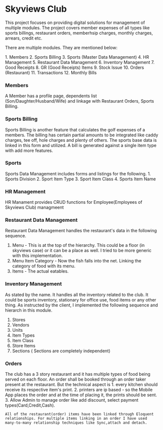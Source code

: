 # Skyviews Club
<p>This project focuses on providing digital solutions for management of multiple modules. The project covers member expenses of all types like sports billings, restaurant orders, memberhsip charges, monthly charges, arrears, credit etc.</p>

<p>There are multiple modules. They are mentioned below:</p>
1. Members
2. Sports Billing
3. Sports (Master Data Management)
4. HR Management
5. Restaurant Data Management
6. Inventory Management
7. Good Receipts
8. GR (Good Receipts) Items
9. Stock Issue
10. Orders (Restaurant)
11. Transactions
12. Monthly Bills

### Members
A Member has a profile page, dependents list (Son/Daughter/Husband/Wife) and linkage with Restaurant Orders, Sports Billing.

### Sports Billing
<p>Sports Billing is another feature that calculates the golf expenses of a members. The billing has certain partial amounts to be integrated like caddy charges, tee off, hole charges and plenty of others. The sports base data is linked in this form and utilized. A bill is generated against a single item type with add more features.</p>

### Sports
<p>Sports Data Management includes forms and listings for the following.
1. Sports Division
2. Sport Item Type
3. Sport Item Class
4. Sports Item Name
</p>

### HR Management
<p>HR Manament provides CRUD functions for Employee(Employees of Skyviews Club) managmeent</p>

### Restaurant Data Management
<p>Restaurant Data Management handles the restaurant's data in the following sequence.

1. Menu - This is at the top of the hierarchy. This could be a floor (in skyviews case) or it can be a place as well. I tried to be more generic with this implementation.
2. Menu Item Category - Now the fish falls into the net. Linking the category of food with its menu.
3. Items - The actual eatables.
    
</p>

### Inventory Management
<p>As stated by the name. It handles all the inventory related to the club. It could be sports inventory, stationary for office use, food items or any other thing. As instructed by the client, I implemented the following sequence and hierarch in this module.

1. Stores
2. Vendors
3. Units
4. Item Types
5. Item Class
6. Store Items
7. Sections ( Sections are completely independent)
</p>

### Orders
<p>
    The club has a 3 story restaurant and it has multiple types of food being served on each floor. An order shall be booked through an order taker present at the restaurant. But the technical aspect is 
1. every kitchen should receive its respective item's print.
2. printers are ip based - so the Mobile App places the order and at the time of placing it, the prints should be sent.
3. Allow Admin to manage order like add discount, select payment types(Card,Credit,Cash).

    All of the restaurant(order) items have been linked through Eloquent relationships. For multiple items linking in an order I have used many-to-many relationship techniques like Sync,attach and detach. 
</p>
